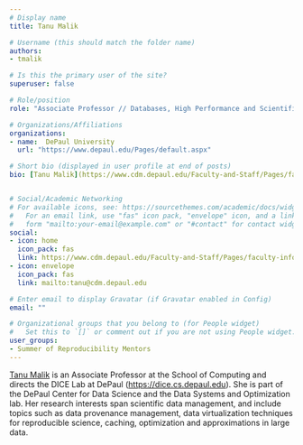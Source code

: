 ```yaml
---
# Display name
title: Tanu Malik

# Username (this should match the folder name)
authors:
- tmalik

# Is this the primary user of the site?
superuser: false

# Role/position
role: "Associate Professor // Databases, High Performance and Scientific Computing, Systems Development,y"

# Organizations/Affiliations
organizations:
- name:  DePaul University
  url: "https://www.depaul.edu/Pages/default.aspx"

# Short bio (displayed in user profile at end of posts)
bio: [Tanu Malik](https://www.cdm.depaul.edu/Faculty-and-Staff/Pages/faculty-info.aspx?fid=1328) is an Associate Professor at the School of Computing and directs the DICE Lab at DePaul (https://dice.cs.depaul.edu). She is part of the DePaul Center for Data Science and the Data Systems and Optimization lab. Her research interests span scientific data management, and include topics such as  data provenance management, data virtualization techniques for reproducible science, caching, optimization and approximations in large data. 


# Social/Academic Networking
# For available icons, see: https://sourcethemes.com/academic/docs/widgets/#icons
#   For an email link, use "fas" icon pack, "envelope" icon, and a link in the
#   form "mailto:your-email@example.com" or "#contact" for contact widget.
social:
- icon: home
  icon_pack: fas
  link: https://www.cdm.depaul.edu/Faculty-and-Staff/Pages/faculty-info.aspx?fid=1328
- icon: envelope
  icon_pack: fas
  link: mailto:tanu@cdm.depaul.edu

# Enter email to display Gravatar (if Gravatar enabled in Config)
email: ""

# Organizational groups that you belong to (for People widget)
#   Set this to `[]` or comment out if you are not using People widget.
user_groups:
- Summer of Reproducibility Mentors
---
```

[Tanu Malik](https://www.cdm.depaul.edu/Faculty-and-Staff/Pages/faculty-info.aspx?fid=1328) is an Associate Professor at the School of Computing and directs the DICE Lab at DePaul (https://dice.cs.depaul.edu). She is part of the DePaul Center for Data Science and the Data Systems and Optimization lab. Her research interests span scientific data management, and include topics such as  data provenance management, data virtualization techniques for reproducible science, caching, optimization and approximations in large data. 

